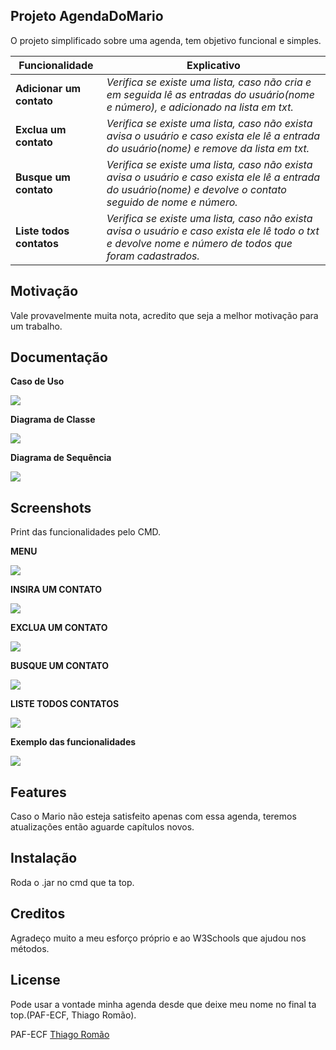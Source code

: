 ## Projeto AgendaDoMario
O projeto simplificado sobre uma agenda, tem objetivo funcional e simples.

| Funcionalidade | Explicativo| 
|--|--|
|**Adicionar um contato**|*Verifica se existe uma lista, caso não cria e em seguida lê as entradas do usuário(nome e número), e adicionado na lista em txt.*|
|**Exclua um contato**|*Verifica se existe uma lista, caso não exista avisa o usuário e caso exista ele lê a entrada do usuário(nome) e remove da lista em txt.*|
|**Busque um contato**|*Verifica se existe uma lista, caso não exista avisa o usuário e caso exista ele lê a entrada do usuário(nome) e devolve o contato seguido de nome e número.*| 
|**Liste todos contatos**|*Verifica se existe uma lista, caso não exista avisa o usuário e caso exista ele lê todo o txt e devolve nome e número de todos que foram cadastrados.*|

## Motivação
Vale provavelmente muita nota, acredito que seja a melhor motivação para um trabalho.

## Documentação

**Caso de Uso**

![](Documentação/diagramaCasodeUso.PNG)

**Diagrama de Classe**

![](Documentação/diagramaClasse.PNG)

**Diagrama de Sequência**

![](Documentação/diagramaSequência.PNG)

## Screenshots
Print das funcionalidades pelo CMD.

**MENU**

![](Screens/Menu.PNG)

**INSIRA UM CONTATO**

![](Screens/Insira.PNG)

**EXCLUA UM CONTATO**

![](Screens/Exclua.PNG)

**BUSQUE UM CONTATO**

![](Screens/Buscar.PNG)

**LISTE TODOS CONTATOS**

![](Screens/Listar.PNG)

**Exemplo das funcionalidades**

![](Screens/funcionalidade.gif)


## Features
Caso o Mario não esteja satisfeito apenas com essa agenda, teremos atualizações então aguarde capítulos novos.


## Instalação
Roda o .jar no cmd que ta top.

## Creditos
Agradeço muito a meu esforço próprio e ao W3Schools que ajudou nos métodos. 

## License
Pode usar a vontade minha agenda desde que deixe meu nome no final ta top.(PAF-ECF, Thiago Romão).

PAF-ECF [Thiago Romão]()
